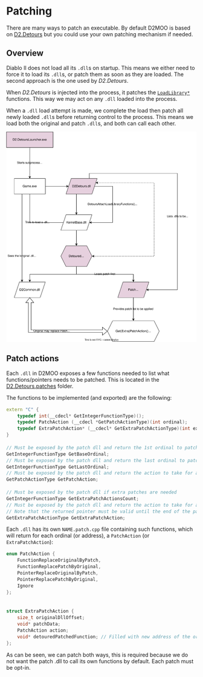 # Patching

There are many ways to patch an executable.
By default D2MOO is based on [D2.Detours](https://github.com/Lectem/D2.Detours) but you could use your own patching mechanism if needed.

## Overview

Diablo II does not load all its `.dll`s on startup.
This means we either need to force it to load its `.dll`s, or patch them as soon as they are loaded. The second approach is the one used by *D2.Detours*.

When *D2.Detours* is injected into the process, it patches the [`LoadLibrary*`](https://learn.microsoft.com/en-us/windows/win32/api/libloaderapi/nf-libloaderapi-loadlibraryw) functions. This way we may act on any `.dll` loaded into the process.

When a `.dll` load attempt is made, we complete the load then patch all newly loaded `.dll`s before returning control to the process. This means we load both the original and patch `.dll`s, and both can call each other.

![Patching Overview](assets/draw.io/PatchingOverview.drawio.svg)

## Patch actions

Each `.dll` in D2MOO exposes a few functions needed to list what functions/pointers needs to be patched. This is located in the [D2.Detours.patches](../D2.Detours.patches/1.10f) folder.

The functions to be implemented (and exported) are the following:

```cpp
extern "C" {
	typedef int(__cdecl* GetIntegerFunctionType)();
	typedef PatchAction (__cdecl *GetPatchActionType)(int ordinal);
	typedef ExtraPatchAction* (__cdecl* GetExtraPatchActionType)(int extraPatchActionIndex);
}

// Must be exposed by the patch dll and return the 1st ordinal to patch
GetIntegerFunctionType GetBaseOrdinal;
// Must be exposed by the patch dll and return the last ordinal to patch
GetIntegerFunctionType GetLastOrdinal;
// Must be exposed by the patch dll and return the action to take for a given ordinal
GetPatchActionType GetPatchAction;

// Must be exposed by the patch dll if extra patches are needed
GetIntegerFunctionType GetExtraPatchActionsCount;
// Must be exposed by the patch dll and return the action to take for a given extra action index
// Note that the returned pointer must be valid until the end of the patching, and not be reused between GetExtraPatchAction calls since we will fill the detouredPatchedFunction field.
GetExtraPatchActionType GetExtraPatchAction;
```


Each `.dll` has its own `NAME.patch.cpp` file containing such functions, which will return for each ordinal (or address), a `PatchAction` (or `ExtraPatchAction`):

```c
enum PatchAction {
	FunctionReplaceOriginalByPatch,
	FunctionReplacePatchByOriginal,
	PointerReplaceOriginalByPatch,
	PointerReplacePatchByOriginal,
	Ignore
};


struct ExtraPatchAction {
	size_t originalDllOffset;
	void* patchData;
	PatchAction action;
	void* detouredPatchedFunction; // Filled with new address of the original function. You can use it to call the old function from your patch.
};
```

As can be seen, we can patch both ways, this is required because we do not want the patch .dll to call its own functions by default. Each patch must be opt-in.
